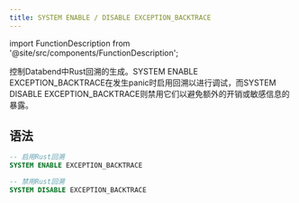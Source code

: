 ```yaml
---
title: SYSTEM ENABLE / DISABLE EXCEPTION_BACKTRACE
---
```


import FunctionDescription from '@site/src/components/FunctionDescription';

<FunctionDescription description="引入或更新: v1.2.530"/>

控制Databend中Rust回溯的生成。SYSTEM ENABLE EXCEPTION_BACKTRACE在发生panic时启用回溯以进行调试，而SYSTEM DISABLE EXCEPTION_BACKTRACE则禁用它们以避免额外的开销或敏感信息的暴露。

## 语法

```sql
-- 启用Rust回溯
SYSTEM ENABLE EXCEPTION_BACKTRACE

-- 禁用Rust回溯
SYSTEM DISABLE EXCEPTION_BACKTRACE
```